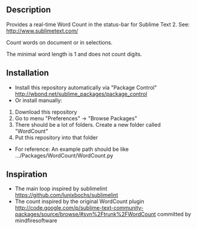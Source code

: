 ## Description

Provides a real-time Word Count in the status-bar for Sublime Text 2. See: http://www.sublimetext.com/

Count words on document or in selections.

The minimal word length is 1 and does not count digits.

## Installation

 - Install this repository automatically via "Package Control" http://wbond.net/sublime_packages/package_control
 - Or install manually:
1. Download this repository
2. Go to menu "Preferences" -> "Browse Packages"
3. There should be a lot of folders. Create a new folder called "WordCount"
4. Put this repository into that folder
 - For reference: An example path should be like &hellip;/Packages/WordCount/WordCount.py

## Inspiration

 - The main loop inspired by sublimelint https://github.com/lunixbochs/sublimelint
 - The count inspired by the original WordCount plugin http://code.google.com/p/sublime-text-community-packages/source/browse/#svn%2Ftrunk%2FWordCount committed by mindfiresoftware